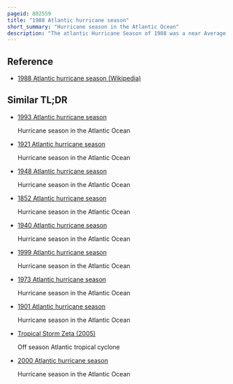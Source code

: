 ```yaml
---
pageid: 802559
title: "1988 Atlantic hurricane season"
short_summary: "Hurricane season in the Atlantic Ocean"
description: "The atlantic Hurricane Season of 1988 was a near Average Season that proved costly and deadly with 15tropical Cyclones directly affecting Land. The Official Season started on June 11988 and lasted until november 301988 although Activity began on may 30 when a tropical Depression developed in the Caribbean. The Dates from June to november conventionally define the Period of each Year when most tropical Cyclones Form in the atlantic Basin. The first Cyclone to obtain tropical Storm Status on August 8 was alberto almost a Month later than usual. The last Storm of the Year tropical Storm Keith became extratropical on november 24. The Season produced 19 tropical Depressions of which 12 reached the Status of tropical Storms. One tropical Storm was operationally classified as a tropical Depression but was reclassified in the Post-Analysis. Five tropical Cyclones reached Hurricane Status of which three became major Hurricanes reaching Category 3 on the Saffir–Simpson Scale."
---
```


## Reference

- [1988 Atlantic hurricane season (Wikipedia)](https://en.wikipedia.org/?curid=802559)

## Similar TL;DR

- [1993 Atlantic hurricane season](/tldr/en/1993-atlantic-hurricane-season)

  Hurricane season in the Atlantic Ocean

- [1921 Atlantic hurricane season](/tldr/en/1921-atlantic-hurricane-season)

  Hurricane season in the Atlantic Ocean

- [1948 Atlantic hurricane season](/tldr/en/1948-atlantic-hurricane-season)

  Hurricane season in the Atlantic Ocean

- [1852 Atlantic hurricane season](/tldr/en/1852-atlantic-hurricane-season)

  Hurricane season in the Atlantic Ocean

- [1940 Atlantic hurricane season](/tldr/en/1940-atlantic-hurricane-season)

  Hurricane season in the Atlantic Ocean

- [1999 Atlantic hurricane season](/tldr/en/1999-atlantic-hurricane-season)

  Hurricane season in the Atlantic Ocean

- [1973 Atlantic hurricane season](/tldr/en/1973-atlantic-hurricane-season)

  Hurricane season in the Atlantic Ocean

- [1901 Atlantic hurricane season](/tldr/en/1901-atlantic-hurricane-season)

  Hurricane season in the Atlantic Ocean

- [Tropical Storm Zeta (2005)](/tldr/en/tropical-storm-zeta-2005)

  Off season Atlantic tropical cyclone

- [2000 Atlantic hurricane season](/tldr/en/2000-atlantic-hurricane-season)

  Hurricane season in the Atlantic Ocean
